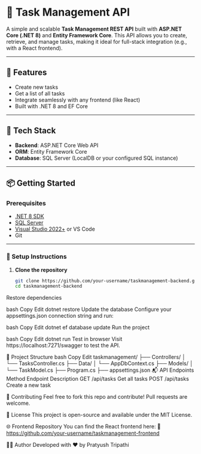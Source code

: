 # 📝 Task Management API

A simple and scalable **Task Management REST API** built with **ASP.NET Core (.NET 8)** and **Entity Framework Core**. This API allows you to create, retrieve, and manage tasks, making it ideal for full-stack integration (e.g., with a React frontend).

---

## 🚀 Features

- Create new tasks
- Get a list of all tasks
- Integrate seamlessly with any frontend (like React)
- Built with .NET 8 and EF Core

---

## 🧰 Tech Stack

- **Backend**: ASP.NET Core Web API
- **ORM**: Entity Framework Core
- **Database**: SQL Server (LocalDB or your configured SQL instance)

---

## 📦 Getting Started

### Prerequisites

- [.NET 8 SDK](https://dotnet.microsoft.com/en-us/download)
- [SQL Server](https://www.microsoft.com/en-us/sql-server)
- [Visual Studio 2022+](https://visualstudio.microsoft.com/) or VS Code
- Git

---

### 🔧 Setup Instructions

1. **Clone the repository**
   ```bash
   git clone https://github.com/your-username/taskmanagement-backend.git
   cd taskmanagement-backend
Restore dependencies

bash
Copy
Edit
dotnet restore
Update the database
Configure your appsettings.json connection string and run:

bash
Copy
Edit
dotnet ef database update
Run the project

bash
Copy
Edit
dotnet run
Test in browser
Visit https://localhost:7271/swagger to test the API.

📁 Project Structure
bash
Copy
Edit
taskmanagement/
├── Controllers/
│   └── TasksController.cs
├── Data/
│   └── AppDbContext.cs
├── Models/
│   └── TaskModel.cs
├── Program.cs
├── appsettings.json
📬 API Endpoints
Method	Endpoint	Description
GET	/api/tasks	Get all tasks
POST	/api/tasks	Create a new task

🤝 Contributing
Feel free to fork this repo and contribute! Pull requests are welcome.

📄 License
This project is open-source and available under the MIT License.

🌐 Frontend Repository
You can find the React frontend here:
🔗 https://github.com/your-username/taskmanagement-frontend

🙋‍♂️ Author
Developed with ❤️ by Pratyush Tripathi
